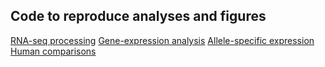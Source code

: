 ## Code to reproduce analyses and figures 

[RNA-seq processing](rna_seq_data_processing.md)
[Gene-expression analysis](gene_expression_notebook.md)
[Allele-specific expression](ase_analysis_notebook.md)
[Human comparisons](human_notebook.md)





